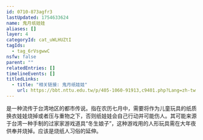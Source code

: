 ```yaml
---
id: 0710-873agfr3
lastUpdated: 1754633624
name: 鬼月纸娃娃
aliases: []
layer: 4
categoryId: cat_uWLHUZtI
tagIds:
  - tag_6rVsgwwC
nsfw: false
parent: ""
relatedEntries: []
timelineEvents: []
titledLinks:
  - title: "相关链接: 鬼月纸娃娃"
    url: https://bbt.nttu.edu.tw/p/405-1060-91913,c9401.php?Lang=zh-tw
---
```


是一种流传于台湾地区的都市传说。指在农历七月中，需要将作为儿童玩具的纸质换衣娃娃烧掉或者压与重物之下，否则纸娃娃会自己行动并可能伤人。其可能来源于台湾一种手制的过家家游戏道具“冬生娘子”，这种游戏用的人形玩具需在大年夜供奉并烧掉。应该是烧纸人习俗的延伸。